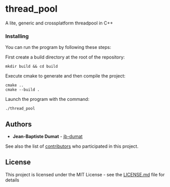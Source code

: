 # thread_pool
A lite, generic and crossplatform threadpool in C++

### Installing

You can run the program by following these steps:

First create a build directory at the root of the repository:
```
mkdir build && cd build
```

Execute cmake to generate and then compile the project:
```
cmake ..
cmake --build .
```

Launch the program with the command:

```
./thread_pool
```

## Authors

* **Jean-Baptiste Dumat** - [jb-dumat](https://github.com/jb-dumat)

See also the list of [contributors](https://github.com/your/project/contributors) who participated in this project.

## License

This project is licensed under the MIT License - see the [LICENSE.md](LICENSE.md) file for details
